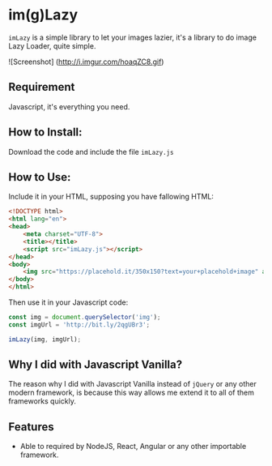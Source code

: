 # im(g)Lazy

`imLazy` is a simple library to let your images lazier, it's a library to do image Lazy Loader, quite simple.

![Screenshot]
(http://i.imgur.com/hoaqZC8.gif)

## Requirement

Javascript, it's everything you need.

## How to Install:

Download the code and include the file `imLazy.js`

## How to Use:

Include it in your HTML, supposing you have fallowing HTML:

``` html
<!DOCTYPE html>
<html lang="en">
<head>
    <meta charset="UTF-8">
    <title></title>
    <script src="imLazy.js"></script>
</head>
<body>
    <img src="https://placehold.it/350x150?text=your+placehold+image" alt="">
</body>
</html>
```

Then use it in your Javascript code:

``` javascript
const img = document.querySelector('img');
const imgUrl = 'http://bit.ly/2qgUBr3';

imLazy(img, imgUrl);
```

## Why I did with Javascript Vanilla?

The reason why I did with Javascript Vanilla instead of `jQuery` or any other modern framework, is because this way allows me extend it to all of them frameworks quickly.


## Features

- Able to required by NodeJS, React, Angular or any other importable framework.
